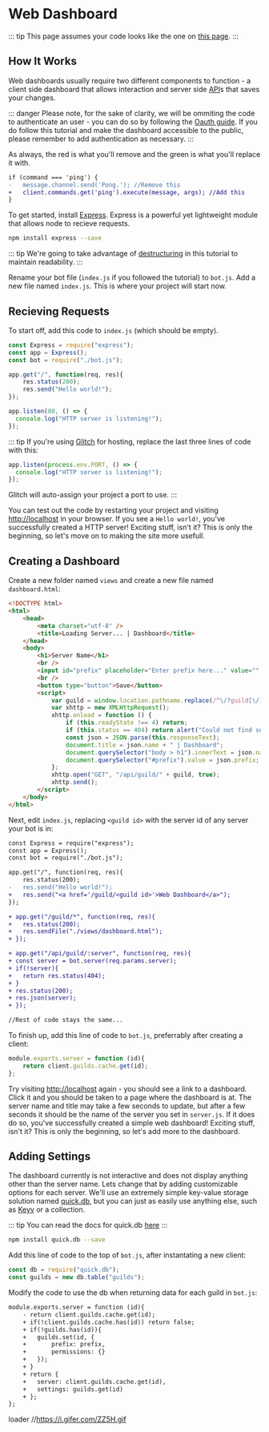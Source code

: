 # Web Dashboard

::: tip
This page assumes your code looks like the one on [this page](https://discordjs.guide/command-handling/adding-features.html).
:::

## How It Works

Web dashboards usually require two different components to function - a client side dashboard that allows interaction and server side [API](https://wikipedia.org/wiki/Application_programming_interface)s that saves your changes.

::: danger
Please note, for the sake of clarity, we will be ommiting the code to authenticate an user - you can do so by following the [Oauth guide](https://discordjs.guide/oauth2/). If you do follow this tutorial and make the dashboard accessible to the public, please remember to add authentication as necessary.
:::

As always, the red is what you'll remove and the green is what you'll replace it with.

```diff
if (command === 'ping') {
-	message.channel.send('Pong.'); //Remove this
+	client.commands.get('ping').execute(message, args); //Add this
}
```

To get started, install [Express](https://expressjs.com/). Express is a powerful yet lightweight module that allows node to recieve requests.
```sh
npm install express --save
```

::: tip
We're going to take advantage of [destructuring](https://discordjs.guide/additional-info/es6-syntax.html#destructuring) in this tutorial to maintain readability.
:::

Rename your bot file (`index.js` if you followed the tutorial) to `bot.js`. Add a new file named `index.js`. This is where your project will start now.

## Recieving Requests

To start off, add this code to `index.js` (which should be empty).

```js
const Express = require("express");
const app = Express();
const bot = require("./bot.js");

app.get("/", function(req, res){
	res.status(200);
	res.send("Hello world!");
});

app.listen(80, () => {
  console.log("HTTP server is listening!");
});
```
::: tip
If you're using [Glitch](https://glitch.com) for hosting, replace the last three lines of code with this:

```js
app.listen(process.env.PORT, () => {
  console.log("HTTP server is listening!");
});
```
Glitch will auto-assign your project a port to use.
:::

You can test out the code by restarting your project and visiting [http://localhost](http://localhost) in your browser. If you see a `Hello world!`, you've successfully created a HTTP server! Exciting stuff, isn't it? This is only the beginning, so let's move on to making the site more usefull.

## Creating a Dashboard

Create a new folder named `views` and create a new file named `dashboard.html`:
```html
<!DOCTYPE html>
<html>
    <head>
        <meta charset="utf-8" />
        <title>Loading Server... | Dashboard</title>
    </head>
    <body>
        <h1>Server Name</h1>
        <br />
        <input id="prefix" placeholder="Enter prefix here..." value="" />
        <br />
        <button type="button">Save</button>
        <script>
            var guild = window.location.pathname.replace(/^\/?guild[\/]+([0-9]+)\/?$/gim, "$1");
            var xhttp = new XMLHttpRequest();
            xhttp.onload = function () {
                if (this.readyState !== 4) return;
                if (this.status == 404) return alert("Could not find server!");
                const json = JSON.parse(this.responseText);
                document.title = json.name + " | Dashboard";
                document.querySelector("body > h1").innerText = json.name;
                document.querySelector("#prefix").value = json.prefix;
            };
            xhttp.open("GET", "/api/guild/" + guild, true);
            xhttp.send();
        </script>
    </body>
</html>

```

Next, edit `index.js`, replacing `<guild id>` with the server id of any server your bot is in:

```diff
const Express = require("express");
const app = Express();
const bot = require("./bot.js");

app.get("/", function(req, res){
	res.status(200);
-	res.send("Hello world!");
+	res.send("<a href='/guild/<guild id>'>Web Dashboard</a>");
});

+ app.get("/guild/*", function(req, res){
+   res.status(200);
+	res.sendFile("./views/dashboard.html");
+ });

+ app.get("/api/guild/:server", function(req, res){
+ const server = bot.server(req.params.server);
+ if(!server){
+ 	return res.status(404);
+ }
+ res.status(200);
+ res.json(server);
+ });

//Rest of code stays the same...

```

To finish up, add this line of code to `bot.js`, preferrably after creating a client:
```js
module.exports.server = function (id){
	return client.guilds.cache.get(id);
};
```

Try visiting [http://localhost](http://localhost) again - you should see a link to a dashboard. Click it and you should be taken to a page where the dashboard is at. The server name and title may take a few seconds to update, but after a few seconds it should be the name of the server you set in `server.js`. If it does do so, you've successfully created a simple web dashboard! Exciting stuff, isn't it? This is only the beginning, so let's add more to the dashboard.

## Adding Settings
The dashboard currently is not interactive and does not display anything other than the server name. Lets change that by adding customizable options for each server. We'll use an extremely simple key-value storage solution named [quick.db](https://quickdb.js.org/), but you can just as easily use anything else, such as [Keyv](https://www.npmjs.com/package/keyv) or a collection.

::: tip
You can read the docs for quick.db [here](https://quickdb.js.org/docs.html)
:::

```sh
npm install quick.db --save
```

Add this line of code to the top of `bot.js`, after instantating a new client:

```js
const db = require("quick.db");
const guilds = new db.table("guilds");
```

Modify the code to use the db when returning data for each guild in `bot.js`:

```diff
module.exports.server = function (id){
	- return client.guilds.cache.get(id);
	+ if(!client.guilds.cache.has(id)) return false;
	+ if(!guilds.has(id)){
	+ 	guilds.set(id, {
	+ 		prefix: prefix,
	+		permissions: {}
	+ 	});
	+ }
	+ return {
	+ 	server: client.guilds.cache.get(id),
	+	settings: guilds.get(id)
	+ };
};
```






loader 			//https://i.gifer.com/ZZ5H.gif
```js

```
